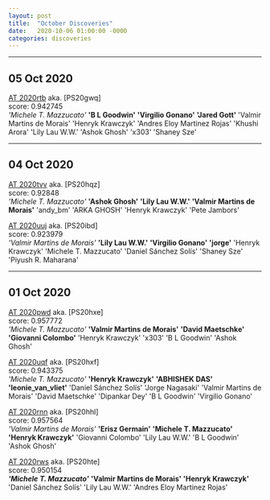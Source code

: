 ```yaml
---
layout: post
title:  "October Discoveries"
date:   2020-10-06 01:00:00 -0000
categories: discoveries
---
```


----------
## 05 Oct 2020
[AT 2020rtb](https://wis-tns.weizmann.ac.il/object/2020rtb) aka. [PS20gwq]  
score: 0.942745  
*'Michele T. Mazzucato'* **'B L Goodwin'** **'Virgilio Gonano'** **'Jared Gott'** 'Valmir Martins de Morais' 'Henryk Krawczyk' 'Andres Eloy Martinez Rojas' 'Khushi Arora' 'Lily Lau W.W.' 'Ashok Ghosh' 'x303' 'Shaney Sze' 


----------
## 04 Oct 2020
[AT 2020tvv](https://wis-tns.weizmann.ac.il/object/2020tvv) aka. [PS20hqz]  
score: 0.92848  
*'Michele T. Mazzucato'* **'Ashok Ghosh'** **'Lily Lau W.W.'** **'Valmir Martins de Morais'** 'andy_bm' 'ARKA GHOSH' 'Henryk Krawczyk' 'Pete Jambors' 


[AT 2020uuj](https://wis-tns.weizmann.ac.il/object/2020uuj) aka. [PS20ibd]  
score: 0.923979  
*'Valmir Martins de Morais'* **'Lily Lau W.W.'** **'Virgilio Gonano'** **'jorge'** 'Henryk Krawczyk' 'Michele T. Mazzucato' 'Daniel Sánchez Solís' 'Shaney Sze' 'Piyush R. Maharana' 


----------
## 01 Oct 2020
[AT 2020pwd](https://wis-tns.weizmann.ac.il/object/2020pwd) aka. [PS20hxe]  
score: 0.957772  
*'Michele T. Mazzucato'* **'Valmir Martins de Morais'** **'David Maetschke'** **'Giovanni Colombo'** 'Henryk Krawczyk' 'x303' 'B L Goodwin' 'Ashok Ghosh' 


[AT 2020uqf](https://wis-tns.weizmann.ac.il/object/2020uqf) aka. [PS20hxf]  
score: 0.943375  
*'Michele T. Mazzucato'* **'Henryk Krawczyk'** **'ABHISHEK DAS'** **'leonie_van_vliet'** 'Daniel Sánchez Solís' 'Jorge Nagasaki' 'Valmir Martins de Morais' 'David Maetschke' 'Dipankar Dey' 'B L Goodwin' 'Virgilio Gonano' 


[AT 2020rnn](https://wis-tns.weizmann.ac.il/object/2020rnn) aka. [PS20hhl]  
score: 0.957564  
*'Valmir Martins de Morais'* **'Erisz Germain'** **'Michele T. Mazzucato'** **'Henryk Krawczyk'** 'Giovanni Colombo' 'Lily Lau W.W.' 'B L Goodwin' 'Ashok Ghosh' 


[AT 2020rws](https://wis-tns.weizmann.ac.il/object/2020rws) aka. [PS20hte]  
score: 0.950154  
***'Michele T. Mazzucato'*** **'Valmir Martins de Morais'** **'Henryk Krawczyk'** 'Daniel Sánchez Solís' 'Lily Lau W.W.' 'Andres Eloy Martinez Rojas'
